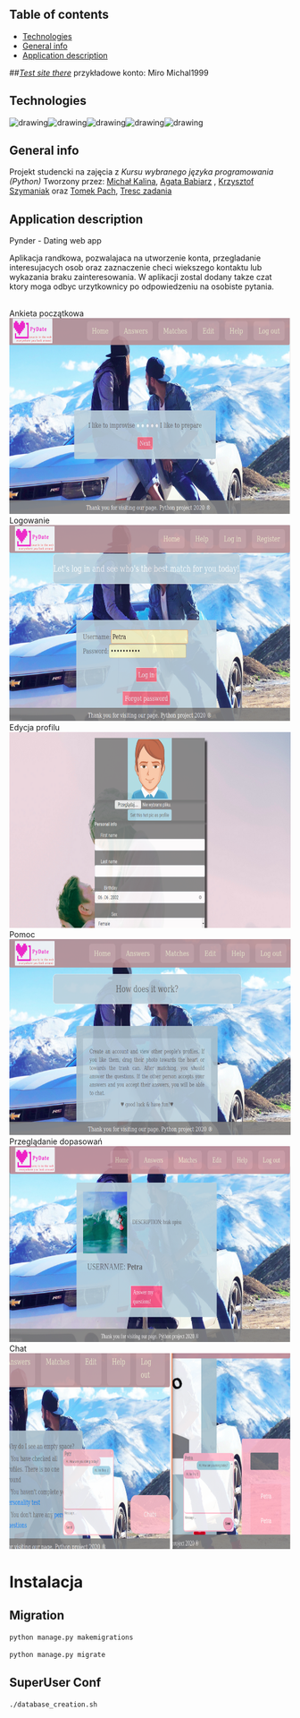 ## Table of contents
* [Technologies](#technologies)
* [General info](#general-info)
* [Application description](#Application-description)

##[*Test site there*](http://pydatetest.pythonanywhere.com)
przykładowe konto: Miro Michal1999

## Technologies
<img src="https://upload.wikimedia.org/wikipedia/commons/thumb/a/a1/PyCharm_Logo.svg/1200px-PyCharm_Logo.svg.png" alt="drawing" height=50px/><img src="https://static.djangoproject.com/img/logos/django-logo-negative.png" alt="drawing" height=50px/><img src="https://www.python.org/static/community_logos/python-logo-master-v3-TM.png" alt="drawing" height=50px/><img src="https://upload.wikimedia.org/wikipedia/commons/thumb/3/38/SQLite370.svg/1200px-SQLite370.svg.png" alt="drawing" height=50px/><img src="https://fiverr-res.cloudinary.com/images/q_auto,f_auto/gigs/102951300/original/23504b3df7d16abe6a6d39cac93c3ad3a4ee20af/set-up-your-jira-confluence-and-service-desk.png" alt="drawing" height=50px/>


## General info
Projekt studencki na zajęcia z *Kursu wybranego języka programowania (Python)*
Tworzony przez:
[Michał Kalina](https://github.com/KalinaMichal),
[Agata Babiarz](https://github.com/ababiarz) , 
[Krzysztof Szymaniak](https://github.com/krzysztof-szymaniak) oraz
[Tomek Pach](https://github.com/Masioki),
[Tresc zadania](https://cs.pwr.edu.pl/zawada/kwjp/)

## Application description
Pynder - Dating web app

Aplikacja randkowa, pozwalajaca na utworzenie konta, przegladanie interesujacych osob oraz zaznaczenie checi wiekszego kontaktu lub wykazania braku zainteresowania. W aplikacji zostal dodany takze czat ktory moga odbyc urzytkownicy po odpowiedzeniu na osobiste pytania.

<br />Ankieta początkowa<br />
<img src="https://raw.githubusercontent.com/Masioki/Pydate/master/readme_files/ankieta.png" height=350px/> 
<br />Logowanie<br />
<img src="https://raw.githubusercontent.com/Masioki/Pydate/master/readme_files/logowanie.png" height=350px/> 
<br />Edycja profilu<br />
<img src="https://raw.githubusercontent.com/Masioki/Pydate/master/readme_files/edycja.png" height=350px/> 
<br />Pomoc<br />
<img src="https://raw.githubusercontent.com/Masioki/Pydate/master/readme_files/pomoc.png" height=350px/> 
<br />Przeglądanie dopasowań<br />
<img src="https://raw.githubusercontent.com/Masioki/Pydate/master/readme_files/matches.png" height=350px/> 
<br />Chat<br />
<img src="https://raw.githubusercontent.com/Masioki/Pydate/master/readme_files/czat.png" height=350px/> 




# Instalacja

## Migration

``python manage.py makemigrations``

``python manage.py migrate``

## SuperUser Conf

``./database_creation.sh``
